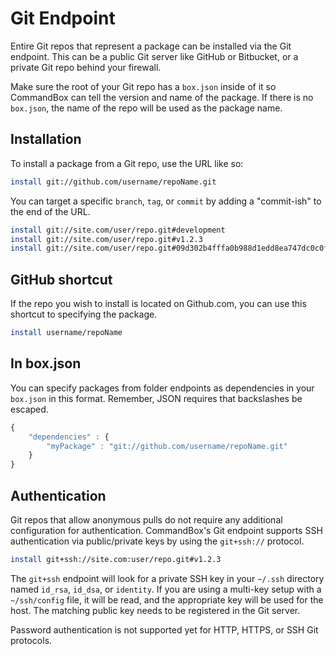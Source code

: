 # Git Endpoint

Entire Git repos that represent a package can be installed via the Git endpoint.  This can be a public Git server like GitHub or Bitbucket, or a private Git repo behind your firewall.  

Make sure the root of your Git repo has a `box.json` inside of it so CommandBox can tell the version and name of the package.  If there is no `box.json`, the name of the repo will be used as the package name.

## Installation

To install a package from a Git repo, use the URL like so:

```bash
install git://github.com/username/repoName.git
```

You can target a specific `branch`, `tag`, or `commit` by adding a "commit-ish" to the end of the URL.

```bash
install git://site.com/user/repo.git#development
install git://site.com/user/repo.git#v1.2.3
install git://site.com/user/repo.git#09d302b4fffa0b988d1edd8ea747dc0c0f2883ea
```

## GitHub shortcut

If the repo you wish to install is located on Github.com, you can use this shortcut to specifying the package.


```bash
install username/repoName
```

## In box.json

You can specify packages from folder endpoints as dependencies in your `box.json` in this format.  Remember, JSON requires that backslashes be escaped.

```javascript
{
    "dependencies" : {
        "myPackage" : "git://github.com/username/repoName.git"
    }
}

```

## Authentication

Git repos that allow anonymous pulls do not require any additional configuration for authentication.  CommandBox's Git endpoint supports SSH authentication via public/private keys by using the `git+ssh://` protocol. 

```bash
install git+ssh://site.com:user/repo.git#v1.2.3
```

The `git+ssh` endpoint will look for a private SSH key in your `~/.ssh` directory named `id_rsa`, `id_dsa`, or `identity`.  If you are using a multi-key setup with a `~/ssh/config` file, it will be read, and the appropriate key will be used for the host.  The matching public key needs to be registered in the Git server. 

Password authentication is not supported yet for HTTP, HTTPS, or SSH Git protocols.  